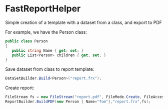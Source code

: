 # FastReportHelper
Simple creation of a template with a dataset from a class, and export to PDF

For example, we have the Person class:

 ```csharp
public class Person
{
    public string Name { get; set; }
    public List<Person> children { get; set; }
}
 ```

Save dataset from class to report template:

 ```csharp
 DataSetBuilder.Build<Person>("report.frx");
 ```

Create report:

 ```csharp
FileStream fs = new FileStream("report.pdf", FileMode.Create, FileAccess.ReadWrite);
ReportBuilder.BuildPDF(new Person { Name="Tom"},"report.frx",fs);
 ```

